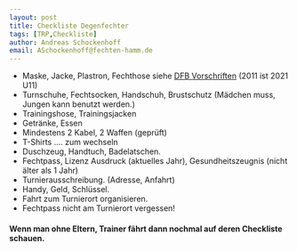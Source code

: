 ```yaml
---
layout: post
title: Checkliste Degenfechter 
tags: [TRP,Checkliste] 
author: Andreas Schockenhoff 
email: ASchockenhoff@fechten-hamm.de
---
```

<!--- Tags Ideen Degen,Checklisten --->

* Maske, Jacke, Plastron, Fechthose siehe [DFB Vorschriften](http://www.fechten.org/fileadmin/user_upload/Ausruestungsvorschriften_DFB__ab_01.08.2020.pdf) (2011 ist 2021 U11)
* Turnschuhe, Fechtsocken, Handschuh, Brustschutz (Mädchen muss, Jungen kann benutzt werden.)
* Trainingshose, Trainingsjacken
* Getränke, Essen
* Mindestens 2 Kabel, 2 Waffen (geprüft)
* T-Shirts .... zum wechseln
* Duschzeug, Handtuch, Badelatschen.
* Fechtpass, Lizenz Ausdruck (aktuelles Jahr), Gesundheitszeugnis (nicht älter als 1 Jahr)
* Turnierausschreibung. (Adresse, Anfahrt)
* Handy, Geld, Schlüssel.
* Fahrt zum Turnierort organisieren.
* Fechtpass nicht am Turnierort vergessen!

#### Wenn man ohne Eltern, Trainer fährt dann nochmal auf deren Checkliste schauen.

